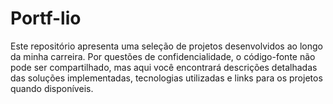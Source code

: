 # Portf-lio
Este repositório apresenta uma seleção de projetos desenvolvidos ao longo da minha carreira. Por questões de confidencialidade, o código-fonte não pode ser compartilhado, mas aqui você encontrará descrições detalhadas das soluções implementadas, tecnologias utilizadas e links para os projetos quando disponíveis.
